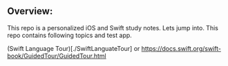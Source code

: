 ## Overview:
This repo is a personalized iOS and Swift study notes. Lets jump into. This repo contains following topics and test app.

(Swift Language Tour)[./SwiftLanguateTour] or https://docs.swift.org/swift-book/GuidedTour/GuidedTour.html